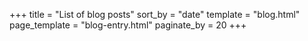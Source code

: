 +++
title = "List of blog posts"
sort_by = "date"
template = "blog.html"
page_template = "blog-entry.html"
paginate_by = 20
+++
